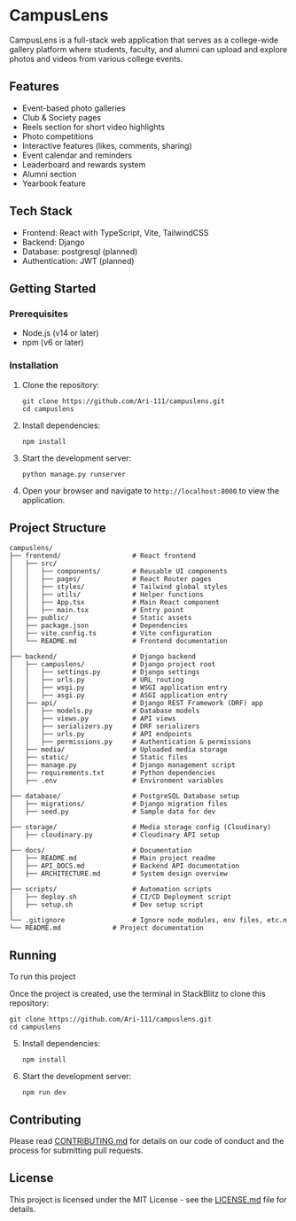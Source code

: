 # CampusLens

CampusLens is a full-stack web application that serves as a college-wide gallery platform where students, faculty, and alumni can upload and explore photos and videos from various college events.

## Features

- Event-based photo galleries
- Club & Society pages
- Reels section for short video highlights
- Photo competitions
- Interactive features (likes, comments, sharing)
- Event calendar and reminders
- Leaderboard and rewards system
- Alumni section
- Yearbook feature

## Tech Stack

- Frontend: React with TypeScript, Vite, TailwindCSS
- Backend: Django
- Database: postgresql (planned)
- Authentication: JWT (planned)

## Getting Started

### Prerequisites

- Node.js (v14 or later)
- npm (v6 or later)

### Installation

1. Clone the repository:

   ```
   git clone https://github.com/Ari-111/campuslens.git
   cd campuslens
   ```

2. Install dependencies:

   ```
   npm install
   ```

3. Start the development server:

   ```
   python manage.py runserver
   ```

4. Open your browser and navigate to `http://localhost:8000` to view the application.

## Project Structure

```
campuslens/
├── frontend/                  # React frontend
│   ├── src/
│   │   ├── components/        # Reusable UI components
│   │   ├── pages/             # React Router pages
│   │   ├── styles/            # Tailwind global styles
│   │   ├── utils/             # Helper functions
│   │   ├── App.tsx            # Main React component
│   │   ├── main.tsx           # Entry point
│   ├── public/                # Static assets
│   ├── package.json           # Dependencies
│   ├── vite.config.ts         # Vite configuration
│   └── README.md              # Frontend documentation
│
├── backend/                   # Django backend
│   ├── campuslens/            # Django project root
│   │   ├── settings.py        # Django settings
│   │   ├── urls.py            # URL routing
│   │   ├── wsgi.py            # WSGI application entry
│   │   ├── asgi.py            # ASGI application entry
│   ├── api/                   # Django REST Framework (DRF) app
│   │   ├── models.py          # Database models
│   │   ├── views.py           # API views
│   │   ├── serializers.py     # DRF serializers
│   │   ├── urls.py            # API endpoints
│   │   ├── permissions.py     # Authentication & permissions
│   ├── media/                 # Uploaded media storage
│   ├── static/                # Static files
│   ├── manage.py              # Django management script
│   ├── requirements.txt       # Python dependencies
│   ├── .env                   # Environment variables
│
├── database/                  # PostgreSQL Database setup
│   ├── migrations/            # Django migration files
│   ├── seed.py                # Sample data for dev
│
├── storage/                   # Media storage config (Cloudinary)
│   ├── cloudinary.py          # Cloudinary API setup
│
├── docs/                      # Documentation
│   ├── README.md              # Main project readme
│   ├── API_DOCS.md            # Backend API documentation
│   ├── ARCHITECTURE.md        # System design overview
│
├── scripts/                   # Automation scripts
│   ├── deploy.sh              # CI/CD Deployment script
│   ├── setup.sh               # Dev setup script
│
└── .gitignore                 # Ignore node_modules, env files, etc.n
└── README.md             # Project documentation
```

## Running

To run this project

Once the project is created, use the terminal in StackBlitz to clone this repository:

```
git clone https://github.com/Ari-111/campuslens.git
cd campuslens
```

5. Install dependencies:
   ```
   npm install
   ```
6. Start the development server:
   ```
   npm run dev
   ```

## Contributing

Please read [CONTRIBUTING.md](CONTRIBUTING.md) for details on our code of conduct and the process for submitting pull requests.

## License

This project is licensed under the MIT License - see the [LICENSE.md](LICENSE.md) file for details.
